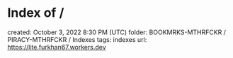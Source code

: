# Index of /

created: October 3, 2022 8:30 PM (UTC)
folder: BOOKMRKS-MTHRFCKR / PIRACY-MTHRFCKR / Indexes
tags: indexes
url: https://lite.furkhan67.workers.dev